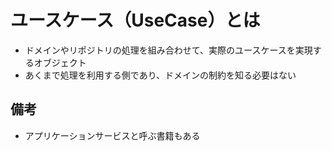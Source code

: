 # ユースケース（UseCase）とは

- ドメインやリポジトリの処理を組み合わせて、実際のユースケースを実現するオブジェクト
- あくまで処理を利用する側であり、ドメインの制約を知る必要はない

## 備考

- アプリケーションサービスと呼ぶ書籍もある
